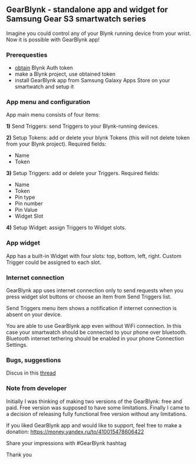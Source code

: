 ## GearBlynk - standalone app and widget for Samsung Gear S3 smartwatch series

Imagine you could control any of your Blynk running device from your wrist.
Now it is possible with GearBlynk app!


### Prerequesties
- [obtain](http://docs.blynk.cc/#getting-started-getting-started-with-the-blynk-app-4-auth-token) Blynk Auth token
- make a Blynk project, use obtained token
- install GearBlynk app from Samsung Galaxy Apps Store on your smartwatch and setup it


### App menu and configuration
App main menu consists of four items:

**1)** Send Triggers: send Triggers to your Blynk-running devices.

**2)** Setup Tokens: add or delete your blynk Tokens (this will not delete token from your Blynk project).
Required fields: 
- Name
- Token

**3)** Setup Triggers: add or delete your Triggers.
Required fields: 
- Name
- Token
- Pin type
- Pin number
- Pin Value
- Widget Slot

**4)** Setup Widget: assign Triggers to Widget slots.


### App widget
App has a built-in Widget with four slots: top, bottom, left, right.
Custom Trigger could be assigned to each slot.


### Internet connection
GearBlynk app uses internet connection only to send requests when you press widget slot 
buttons or choose an item from Send Triggers list.

Send Triggers menu item shows a notification if internet connection is absent on your device.

You are able to use GearBlynk app even without WiFi connection. In this case your smartwatch should be connected to your phone over bluetooth. 
Bluetooth internet tethering should be enabled in your phone Connection Settings.


### Bugs, suggestions
Discus in this [thread](https://community.blynk.cc/)


### Note from developer
Initially I was thinking of making two versions of the GearBlynk: free and paid.
Free version was supposed to have some limitations.
Finally I came to a decision of releasing fully functional free version without any limitations.

If you liked GearBlynk app and would like to support, feel free to make a donation:
https://money.yandex.ru/to/410015478606422

Share your impressions with #GearBlynk hashtag

Thank you
